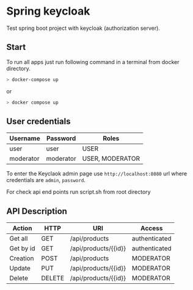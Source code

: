 # Spring keycloak

Test spring boot project with keycloak (authorization server).

## Start

To run all apps just run following command in a terminal from docker directory.

```bash
> docker-compose up
```
or
```bash
> docker compose up
```


## User credentials

| Username  | Password | Roles           |
|-----------| -------- |-----------------|
| user      | user | USER            |
| moderator | moderator | USER, MODERATOR |


To enter the Keyclaok admin page use `http://localhost:8080` url where credentials are `admin`, `password`.

For check api end points run script.sh from root directory

## API Description

| Action      | HTTP   | URI                  | Access        |
|-------------|--------|----------------------|---------------|
| Get all     | GET    | /api/products        | authenticated |
| Get by id   | GET    | /api/products/{{id}} | authenticated |    
| Creation    | POST   | /api/products        | MODERATOR     |
| Update      | PUT    | /api/products/{{id}} | MODERATOR     | 
| Delete      | DELETE | /api/products/{{id}} | MODERATOR     |

